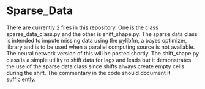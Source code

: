 # Sparse_Data
There are currently 2 files in this repository.  One is the class sparse_data_class.py and the other is shift_shape.py.  The sparse data class is intended to impute missing data using the pylibfm, a bayes optimizer, library and is to be used when a parallel computing source is not available.  The neural network version of this will be posted shortly.  The shift_shape.py class is a simple utility to shift data for lags and leads but it demonstrates the use of the sparse data class since shifts always create empty cells during the shift.  The commentary in the code should document it sufficiently. 
